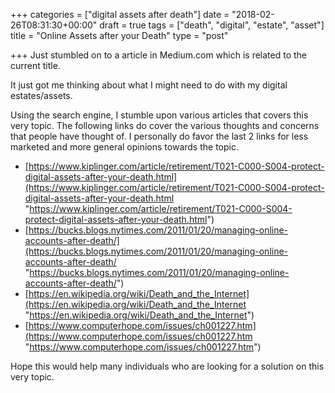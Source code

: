 +++
categories = ["digital assets after death"]
date = "2018-02-26T08:31:30+00:00"
draft = true
tags = ["death", "digital", "estate", "asset"]
title = "Online Assets after your Death"
type = "post"

+++
Just stumbled on to a article in Medium.com which is related to the current title. 

It just got me thinking about what I might need to do with my digital estates/assets. 

Using the search engine, I stumble upon various articles that covers this very topic. The following links do cover the various thoughts and concerns that people have thought of. I personally do favor the last 2 links for less marketed and more general opinions towards the topic. 

* [https://www.kiplinger.com/article/retirement/T021-C000-S004-protect-digital-assets-after-your-death.html](https://www.kiplinger.com/article/retirement/T021-C000-S004-protect-digital-assets-after-your-death.html "https://www.kiplinger.com/article/retirement/T021-C000-S004-protect-digital-assets-after-your-death.html")
* [https://bucks.blogs.nytimes.com/2011/01/20/managing-online-accounts-after-death/](https://bucks.blogs.nytimes.com/2011/01/20/managing-online-accounts-after-death/ "https://bucks.blogs.nytimes.com/2011/01/20/managing-online-accounts-after-death/")
* [https://en.wikipedia.org/wiki/Death_and_the_Internet](https://en.wikipedia.org/wiki/Death_and_the_Internet "https://en.wikipedia.org/wiki/Death_and_the_Internet")
* [https://www.computerhope.com/issues/ch001227.htm](https://www.computerhope.com/issues/ch001227.htm "https://www.computerhope.com/issues/ch001227.htm")

Hope this would help many individuals who are looking for a solution on this very topic. 